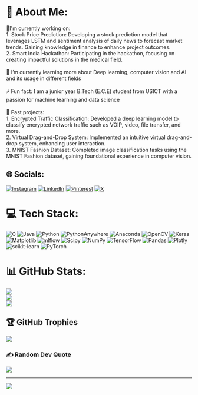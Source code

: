 # 💫 About Me:
🔭I'm currently working on:<br>1. Stock Price Prediction: Developing a stock prediction model that leverages LSTM and sentiment analysis of daily news to forecast market trends. Gaining knowledge in finance to enhance project outcomes.<br>2. Smart India Hackathon: Participating in the hackathon, focusing on creating impactful solutions in the medical field.<br><br>🌱 I’m currently learning more about Deep learning, computer vision and AI and its usage in different fields<br><br>⚡ Fun fact: I am a junior year B.Tech (E.C.E) student from USICT with a passion for machine learning and data science<br><br>👾 Past projects: <br>1. Encrypted Traffic Classification: Developed a deep learning model to classify encrypted network traffic such as VOIP, video, file transfer, and more.<br>2. Virtual Drag-and-Drop System: Implemented an intuitive virtual drag-and-drop system, enhancing user interaction.<br>3. MNIST Fashion Dataset: Completed image classification tasks using the MNIST Fashion dataset, gaining foundational experience in computer vision.


## 🌐 Socials:
[![Instagram](https://img.shields.io/badge/Instagram-%23E4405F.svg?logo=Instagram&logoColor=white)](https://instagram.com/kartik_garg74/) [![LinkedIn](https://img.shields.io/badge/LinkedIn-%230077B5.svg?logo=linkedin&logoColor=white)](https://linkedin.com/in/kartik-garg-99a754252/) [![Pinterest](https://img.shields.io/badge/Pinterest-%23E60023.svg?logo=Pinterest&logoColor=white)](https://pinterest.com/gargkartik74/) [![X](https://img.shields.io/badge/X-black.svg?logo=X&logoColor=white)](https://x.com/coold5471) 

# 💻 Tech Stack:
![C](https://img.shields.io/badge/c-%2300599C.svg?style=for-the-badge&logo=c&logoColor=white) ![Java](https://img.shields.io/badge/java-%23ED8B00.svg?style=for-the-badge&logo=openjdk&logoColor=white) ![Python](https://img.shields.io/badge/python-3670A0?style=for-the-badge&logo=python&logoColor=ffdd54) ![PythonAnywhere](https://img.shields.io/badge/pythonanywhere-%232F9FD7.svg?style=for-the-badge&logo=pythonanywhere&logoColor=151515) ![Anaconda](https://img.shields.io/badge/Anaconda-%2344A833.svg?style=for-the-badge&logo=anaconda&logoColor=white) ![OpenCV](https://img.shields.io/badge/opencv-%23white.svg?style=for-the-badge&logo=opencv&logoColor=white) ![Keras](https://img.shields.io/badge/Keras-%23D00000.svg?style=for-the-badge&logo=Keras&logoColor=white) ![Matplotlib](https://img.shields.io/badge/Matplotlib-%23ffffff.svg?style=for-the-badge&logo=Matplotlib&logoColor=black) ![mlflow](https://img.shields.io/badge/mlflow-%23d9ead3.svg?style=for-the-badge&logo=numpy&logoColor=blue) ![Scipy](https://img.shields.io/badge/SciPy-%230C55A5.svg?style=for-the-badge&logo=scipy&logoColor=%white) ![NumPy](https://img.shields.io/badge/numpy-%23013243.svg?style=for-the-badge&logo=numpy&logoColor=white) ![TensorFlow](https://img.shields.io/badge/TensorFlow-%23FF6F00.svg?style=for-the-badge&logo=TensorFlow&logoColor=white) ![Pandas](https://img.shields.io/badge/pandas-%23150458.svg?style=for-the-badge&logo=pandas&logoColor=white) ![Plotly](https://img.shields.io/badge/Plotly-%233F4F75.svg?style=for-the-badge&logo=plotly&logoColor=white) ![scikit-learn](https://img.shields.io/badge/scikit--learn-%23F7931E.svg?style=for-the-badge&logo=scikit-learn&logoColor=white) ![PyTorch](https://img.shields.io/badge/PyTorch-%23EE4C2C.svg?style=for-the-badge&logo=PyTorch&logoColor=white)
# 📊 GitHub Stats:
![](https://github-readme-stats.vercel.app/api?username=Kartikgarg74&theme=radical&hide_border=false&include_all_commits=true&count_private=true)<br/>
![](https://github-readme-streak-stats.herokuapp.com/?user=Kartikgarg74&theme=radical&hide_border=false)<br/>
![](https://github-readme-stats.vercel.app/api/top-langs/?username=Kartikgarg74&theme=radical&hide_border=false&include_all_commits=true&count_private=true&layout=compact)

## 🏆 GitHub Trophies
![](https://github-profile-trophy.vercel.app/?username=Kartikgarg74&theme=tokyonight&no-frame=false&no-bg=true&margin-w=4)

### ✍️ Random Dev Quote
![](https://quotes-github-readme.vercel.app/api?type=horizontal&theme=tokyonight)

---
[![](https://visitcount.itsvg.in/api?id=Kartikgarg74&icon=5&color=13)](https://visitcount.itsvg.in)

<!-- Proudly created with GPRM ( https://gprm.itsvg.in ) -->
